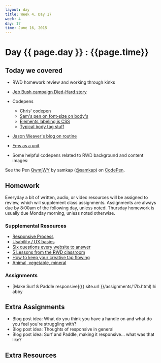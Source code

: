 ```yaml
---
layout: day
title: Week 4, Day 17
week: 4
day: 17
time: June 16, 2015
---
```


# Day {{ page.day }} : {{page.time}}


## Today we covered
* RWD homework review and working through kinks


* [Jeb Bush campaign Died-Hard story](http://money.cnn.com/2015/06/16/technology/jeb-bush-campaign-website-die-hard/)

* Codepens
	* [Chris' codepen](http://codepen.io/ChrisDJordan/pen/QbMmzX)
	* [Sam's pen on font-size on body's](http://codepen.io/samkap/pen/dozmxd)
	* [Elements labeling is CSS](http://codepen.io/samkap/pen/dozmJR)
	* [Typical body tag stuff](http://codepen.io/samkap/pen/gpxzLE)


* [Jason Weaver's blog on routine](http://jasonweaver.name/blog/working-normal)

* [Ems as a unit](https://en.wikipedia.org/wiki/Em_(typography))



* Some helpful codepens related to RWD background and content images:

<p data-height="268" data-theme-id="6780" data-slug-hash="QwmjWY" data-default-tab="result" data-user="samkap" class='codepen'>See the Pen <a href='http://codepen.io/samkap/pen/QwmjWY/'>QwmjWY</a> by samkap (<a href='http://codepen.io/samkap'>@samkap</a>) on <a href='http://codepen.io'>CodePen</a>.</p>
<script async src="//assets.codepen.io/assets/embed/ei.js"></script>





## Homework
Everyday a bit of written, audio, or video resources will be assigned to review, which will supplement class assignments. Assignments are always due by 8:00am of the following day, unless noted. Thursday homework is usually due Monday morning, unless noted otherwise.

### Supplemental Resources
* [Responsive Process](http://responsiveprocess.com/)
* [Usability / UX basics](http://www.usability.gov/what-and-why/user-experience.html)
* [Six questions every website to answer](http://www.creativebloq.com/netmag/6-questions-every-homepage-should-answer-101413151)
* [5 Lessons from the RWD classroom](http://www.creativebloq.com/netmag/5-lessons-responsive-web-design-classroom-7135527)
* [How to keep your creative tap flowing](http://www.creativebloq.com/web-design/geek-mental-help-week-5-ways-keep-your-creative-tap-turned-101412827)
* [Animal, vegetable, mineral](http://www.sensible.com/downloads/DMMT-Revisited-sample-chapter.pdf)


### Assignments
* [Make Surf & Paddle responsive]({{ site.url }}/assignments/17b.html)
hi abby

## Extra Assignments
* Blog post idea: What do you think you have a handle on and what do you feel you're struggling with?
* Blog post idea: Thoughts of responsive in general
* Blog post idea: Surf and Paddle, making it responsive... what was that like?

## Extra Resources

